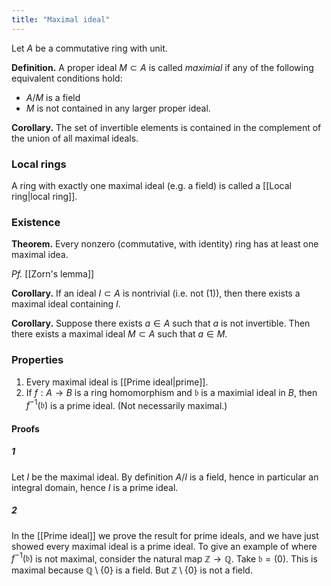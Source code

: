 ```yaml
---
title: "Maximal ideal"
---
```


Let $A$ be a commutative ring with unit.

**Definition.** A proper ideal $M\subset A$ is called _maximial_ if any of the following equivalent conditions hold:
- $A/M$ is a field
- $M$ is not contained in any larger proper ideal.

**Corollary.** The set of invertible elements is contained in the complement of the union of all maximal ideals.

### Local rings
A ring with exactly one maximal ideal (e.g. a field) is called a [[Local ring|local ring]].

### Existence
**Theorem.** Every nonzero (commutative, with identity) ring has at least one maximal idea.

_Pf._ [[Zorn's lemma]]

**Corollary.** If an ideal $I\subset A$ is nontrivial (i.e. not $(1)$), then there exists a maximal ideal containing $I$.

**Corollary.** Suppose there exists $a\in A$ such that $a$ is not invertible. Then there exists a maximal ideal $M\subset A$ such that $a\in M$.

### Properties
1. Every maximal ideal is [[Prime ideal|prime]].
2. If $f:A\to B$ is a ring homomorphism and $\mathfrak{b}$ is a maximial ideal in $B$, then $f^{-1}(\mathfrak{b})$ is a prime ideal. (Not necessarily maximal.)
#### Proofs
##### 1
Let $I$ be the maximal ideal. By definition $A/I$ is a field, hence in particular an integral domain, hence $I$ is a prime ideal.
##### 2
In the [[Prime ideal]] we prove the result for prime ideals, and we have just showed every maximal ideal is a prime ideal. To give an example of where $f^{-1}(\mathfrak{b})$ is not maximal, consider the natural map $\mathbb{Z}\to\mathbb{Q}$. Take $\mathfrak{b}=(0)$. This is maximal because $\mathbb{Q}\setminus\{0\}$ is a field. But $\mathbb{Z}\setminus\{0\}$ is not a field.
